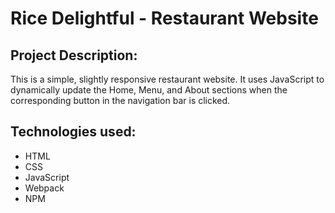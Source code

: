 # Rice Delightful - Restaurant Website

## Project Description:

This is a simple, slightly responsive restaurant website. It uses JavaScript to
dynamically update the Home, Menu, and About sections when the corresponding
button in the navigation bar is clicked.

## Technologies used:

-   HTML
-   CSS
-   JavaScript
-   Webpack
-   NPM
